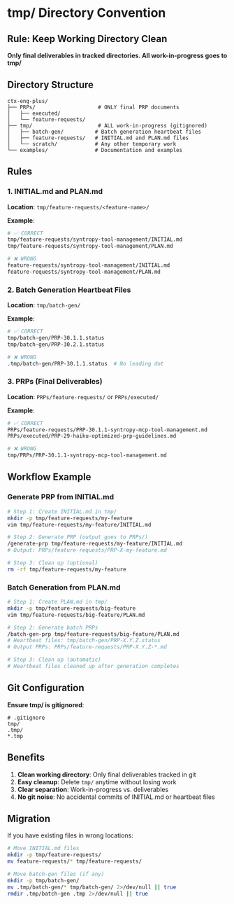 # tmp/ Directory Convention

## Rule: Keep Working Directory Clean

**Only final deliverables in tracked directories. All work-in-progress goes to tmp/**

## Directory Structure

```
ctx-eng-plus/
├── PRPs/                    # ONLY final PRP documents
│   ├── executed/
│   └── feature-requests/
├── tmp/                     # ALL work-in-progress (gitignored)
│   ├── batch-gen/          # Batch generation heartbeat files
│   ├── feature-requests/   # INITIAL.md and PLAN.md files
│   └── scratch/            # Any other temporary work
└── examples/               # Documentation and examples
```

## Rules

### 1. INITIAL.md and PLAN.md

**Location**: `tmp/feature-requests/<feature-name>/`

**Example**:
```bash
# ✅ CORRECT
tmp/feature-requests/syntropy-tool-management/INITIAL.md
tmp/feature-requests/syntropy-tool-management/PLAN.md

# ❌ WRONG
feature-requests/syntropy-tool-management/INITIAL.md
feature-requests/syntropy-tool-management/PLAN.md
```

### 2. Batch Generation Heartbeat Files

**Location**: `tmp/batch-gen/`

**Example**:
```bash
# ✅ CORRECT
tmp/batch-gen/PRP-30.1.1.status
tmp/batch-gen/PRP-30.2.1.status

# ❌ WRONG
.tmp/batch-gen/PRP-30.1.1.status  # No leading dot
```

### 3. PRPs (Final Deliverables)

**Location**: `PRPs/feature-requests/` or `PRPs/executed/`

**Example**:
```bash
# ✅ CORRECT
PRPs/feature-requests/PRP-30.1.1-syntropy-mcp-tool-management.md
PRPs/executed/PRP-29-haiku-optimized-prp-guidelines.md

# ❌ WRONG
tmp/PRPs/PRP-30.1.1-syntropy-mcp-tool-management.md
```

## Workflow Example

### Generate PRP from INITIAL.md

```bash
# Step 1: Create INITIAL.md in tmp/
mkdir -p tmp/feature-requests/my-feature
vim tmp/feature-requests/my-feature/INITIAL.md

# Step 2: Generate PRP (output goes to PRPs/)
/generate-prp tmp/feature-requests/my-feature/INITIAL.md
# Output: PRPs/feature-requests/PRP-X-my-feature.md

# Step 3: Clean up (optional)
rm -rf tmp/feature-requests/my-feature
```

### Batch Generation from PLAN.md

```bash
# Step 1: Create PLAN.md in tmp/
mkdir -p tmp/feature-requests/big-feature
vim tmp/feature-requests/big-feature/PLAN.md

# Step 2: Generate batch PRPs
/batch-gen-prp tmp/feature-requests/big-feature/PLAN.md
# Heartbeat files: tmp/batch-gen/PRP-X.Y.Z.status
# Output PRPs: PRPs/feature-requests/PRP-X.Y.Z-*.md

# Step 3: Clean up (automatic)
# Heartbeat files cleaned up after generation completes
```

## Git Configuration

**Ensure tmp/ is gitignored**:

```gitignore
# .gitignore
tmp/
.tmp/
*.tmp
```

## Benefits

1. **Clean working directory**: Only final deliverables tracked in git
2. **Easy cleanup**: Delete `tmp/` anytime without losing work
3. **Clear separation**: Work-in-progress vs. deliverables
4. **No git noise**: No accidental commits of INITIAL.md or heartbeat files

## Migration

If you have existing files in wrong locations:

```bash
# Move INITIAL.md files
mkdir -p tmp/feature-requests/
mv feature-requests/* tmp/feature-requests/

# Move batch-gen files (if any)
mkdir -p tmp/batch-gen/
mv .tmp/batch-gen/* tmp/batch-gen/ 2>/dev/null || true
rmdir .tmp/batch-gen .tmp 2>/dev/null || true
```
